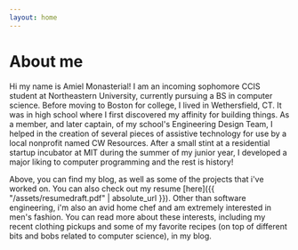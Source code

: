 ```yaml
---
layout: home
---
```

# About me

Hi my name is Amiel Monasterial! I am an incoming sophomore CCIS student at Northeastern University, currently pursuing a BS in computer science. Before moving to Boston for college, I lived in Wethersfield, CT. It was in high school where I first discovered my affinity for building things. As a member, and later captain, of my school's Engineering Design Team, I helped in the creation of several pieces of assistive technology for use by a local nonprofit named CW Resources. After a small stint at a residential startup incubator at MIT during the summer of my junior year, I developed a major liking to computer programming and the rest is history!

Above, you can find my blog, as well as some of the projects that i've worked on. You can also check out my resume [here]({{ "/assets/resumedraft.pdf" | absolute_url }}). Other than software engineering, i'm also an avid home chef and am extremely interested in men's fashion. You can read more about these interests, including my recent clothing pickups and some of my favorite recipes (on top of different bits and bobs related to computer science), in my blog.





